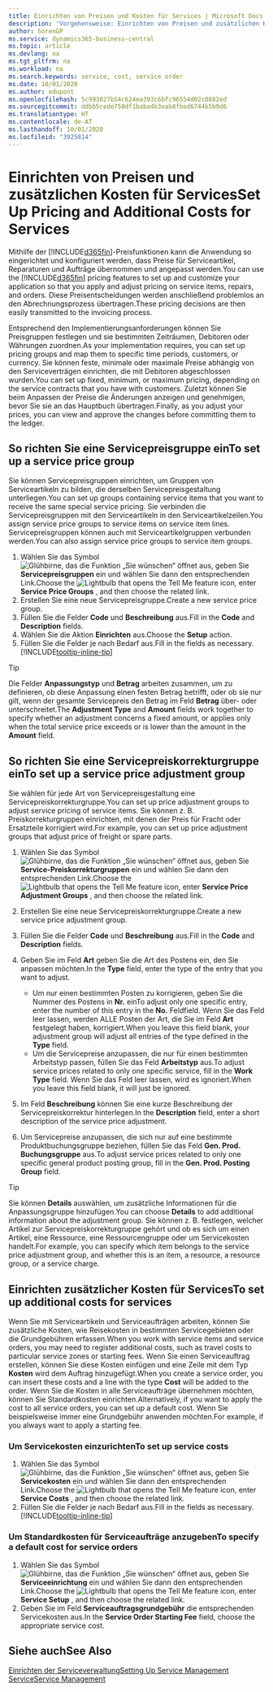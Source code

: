```yaml
---
title: Einrichten von Preisen und Kosten für Services | Microsoft Docs
description: 'Vorgehensweise: Einrichten von Preisen und zusätzlichen Kosten für Services.'
author: SorenGP
ms.service: dynamics365-business-central
ms.topic: article
ms.devlang: na
ms.tgt_pltfrm: na
ms.workload: na
ms.search.keywords: service, cost, service order
ms.date: 10/01/2020
ms.author: edupont
ms.openlocfilehash: 5c993027b54c624ea393c6bfc96554d02c0882ed
ms.sourcegitcommit: ddbb5cede750df1baba4b3eab8fbed6744b5b9d6
ms.translationtype: HT
ms.contentlocale: de-AT
ms.lasthandoff: 10/01/2020
ms.locfileid: "3925814"
---
```

# <a name="set-up-pricing-and-additional-costs-for-services"></a><span data-ttu-id="bf2e4-103">Einrichten von Preisen und zusätzlichen Kosten für Services</span><span class="sxs-lookup"><span data-stu-id="bf2e4-103">Set Up Pricing and Additional Costs for Services</span></span>
<span data-ttu-id="bf2e4-104">Mithilfe der [!INCLUDE[d365fin](includes/d365fin_md.md)]-Preisfunktionen kann die Anwendung so eingerichtet und konfiguriert werden, dass Preise für Serviceartikel, Reparaturen und Aufträge übernommen und angepasst werden.</span><span class="sxs-lookup"><span data-stu-id="bf2e4-104">You can use the [!INCLUDE[d365fin](includes/d365fin_md.md)] pricing features to set up and customize your application so that you apply and adjust pricing on service items, repairs, and orders.</span></span> <span data-ttu-id="bf2e4-105">Diese Preisentscheidungen werden anschließend problemlos an den Abrechnungsprozess übertragen.</span><span class="sxs-lookup"><span data-stu-id="bf2e4-105">These pricing decisions are then easily transmitted to the invoicing process.</span></span>  
  
<span data-ttu-id="bf2e4-106">Entsprechend den Implementierungsanforderungen können Sie Preisgruppen festlegen und sie bestimmten Zeiträumen, Debitoren oder Währungen zuordnen.</span><span class="sxs-lookup"><span data-stu-id="bf2e4-106">As your implementation requires, you can set up pricing groups and map them to specific time periods, customers, or currency.</span></span> <span data-ttu-id="bf2e4-107">Sie können feste, minimale oder maximale Preise abhängig von den Serviceverträgen einrichten, die mit Debitoren abgeschlossen wurden.</span><span class="sxs-lookup"><span data-stu-id="bf2e4-107">You can set up fixed, minimum, or maximum pricing, depending on the service contracts that you have with customers.</span></span> <span data-ttu-id="bf2e4-108">Zuletzt können Sie beim Anpassen der Preise die Änderungen anzeigen und genehmigen, bevor Sie sie an das Hauptbuch übertragen.</span><span class="sxs-lookup"><span data-stu-id="bf2e4-108">Finally, as you adjust your prices, you can view and approve the changes before committing them to the ledger.</span></span>  

## <a name="to-set-up-a-service-price-group"></a><span data-ttu-id="bf2e4-109">So richten Sie eine Servicepreisgruppe ein</span><span class="sxs-lookup"><span data-stu-id="bf2e4-109">To set up a service price group</span></span>
<span data-ttu-id="bf2e4-110">Sie können Servicepreisgruppen einrichten, um Gruppen von Serviceartikeln zu bilden, die derselben Servicepreisgestaltung unterliegen.</span><span class="sxs-lookup"><span data-stu-id="bf2e4-110">You can set up groups containing service items that you want to receive the same special service pricing.</span></span> <span data-ttu-id="bf2e4-111">Sie verbinden die Servicepreisgruppen mit den Serviceartikeln in den Serviceartikelzeilen.</span><span class="sxs-lookup"><span data-stu-id="bf2e4-111">You assign service price groups to service items on service item lines.</span></span> <span data-ttu-id="bf2e4-112">Servicepreisgruppen können auch mit Serviceartikelgruppen verbunden werden.</span><span class="sxs-lookup"><span data-stu-id="bf2e4-112">You can also assign service price groups to service item groups.</span></span>  

1. <span data-ttu-id="bf2e4-113">Wählen Sie das Symbol ![Glühbirne, das die Funktion „Sie wünschen“ öffnet](media/ui-search/search_small.png "Tell Me-Funktion") aus, geben Sie **Servicepreisgruppen** ein und wählen Sie dann den entsprechenden Link.</span><span class="sxs-lookup"><span data-stu-id="bf2e4-113">Choose the ![Lightbulb that opens the Tell Me feature](media/ui-search/search_small.png "Tell me what you want to do") icon, enter **Service Price Groups** , and then choose the related link.</span></span>  
2. <span data-ttu-id="bf2e4-114">Erstellen Sie eine neue Servicepreisgruppe.</span><span class="sxs-lookup"><span data-stu-id="bf2e4-114">Create a new service price group.</span></span>  
3. <span data-ttu-id="bf2e4-115">Füllen Sie die Felder **Code** und **Beschreibung** aus.</span><span class="sxs-lookup"><span data-stu-id="bf2e4-115">Fill in the **Code** and **Description** fields.</span></span>  
4. <span data-ttu-id="bf2e4-116">Wählen Sie die Aktion **Einrichten** aus.</span><span class="sxs-lookup"><span data-stu-id="bf2e4-116">Choose the **Setup** action.</span></span>  
2. <span data-ttu-id="bf2e4-117">Füllen Sie die Felder je nach Bedarf aus.</span><span class="sxs-lookup"><span data-stu-id="bf2e4-117">Fill in the fields as necessary.</span></span> [!INCLUDE[tooltip-inline-tip](includes/tooltip-inline-tip_md.md)]  

 > [!Tip]
 > <span data-ttu-id="bf2e4-118">Die Felder **Anpassungstyp** und **Betrag** arbeiten zusammen, um zu definieren, ob diese Anpassung einen festen Betrag betrifft, oder ob sie nur gilt, wenn der gesamte Servicepreis den Betrag im Feld **Betrag** über- oder unterschreitet.</span><span class="sxs-lookup"><span data-stu-id="bf2e4-118">The **Adjustment Type** and **Amount** fields work together to specify whether an adjustment concerns a fixed amount, or applies only when the total service price exceeds or is lower than the amount in the **Amount** field.</span></span>  

## <a name="to-set-up-a-service-price-adjustment-group"></a><span data-ttu-id="bf2e4-119">So richten Sie eine Servicepreiskorrekturgruppe ein</span><span class="sxs-lookup"><span data-stu-id="bf2e4-119">To set up a service price adjustment group</span></span>  
<span data-ttu-id="bf2e4-120">Sie wählen für jede Art von Servicepreisgestaltung eine Servicepreiskorrekturgruppe.</span><span class="sxs-lookup"><span data-stu-id="bf2e4-120">You can set up price adjustment groups to adjust service pricing of service items.</span></span> <span data-ttu-id="bf2e4-121">Sie können z. B. Preiskorrekturgruppen einrichten, mit denen der Preis für Fracht oder Ersatzteile korrigiert wird.</span><span class="sxs-lookup"><span data-stu-id="bf2e4-121">For example, you can set up price adjustment groups that adjust price of freight or spare parts.</span></span>  
  
1. <span data-ttu-id="bf2e4-122">Wählen Sie das Symbol ![Glühbirne, das die Funktion „Sie wünschen“ öffnet](media/ui-search/search_small.png "Tell Me-Funktion") aus, geben Sie **Service-Preiskorrekturgruppen** ein und wählen Sie dann den entsprechenden Link.</span><span class="sxs-lookup"><span data-stu-id="bf2e4-122">Choose the ![Lightbulb that opens the Tell Me feature](media/ui-search/search_small.png "Tell me what you want to do") icon, enter **Service Price Adjustment Groups** , and then choose the related link.</span></span>  
2. <span data-ttu-id="bf2e4-123">Erstellen Sie eine neue Servicepreiskorrekturgruppe.</span><span class="sxs-lookup"><span data-stu-id="bf2e4-123">Create a new service price adjustment group.</span></span>  
3. <span data-ttu-id="bf2e4-124">Füllen Sie die Felder **Code** und **Beschreibung** aus.</span><span class="sxs-lookup"><span data-stu-id="bf2e4-124">Fill in the **Code** and **Description** fields.</span></span>  
4. <span data-ttu-id="bf2e4-125">Geben Sie im Feld **Art** geben Sie die Art des Postens ein, den Sie anpassen möchten.</span><span class="sxs-lookup"><span data-stu-id="bf2e4-125">In the **Type** field, enter the type of the entry that you want to adjust.</span></span>  
  
    * <span data-ttu-id="bf2e4-126">Um nur einen bestimmten Posten zu korrigieren, geben Sie die Nummer des Postens in **Nr.** ein</span><span class="sxs-lookup"><span data-stu-id="bf2e4-126">To adjust only one specific entry, enter the number of this entry in the **No.**</span></span> <span data-ttu-id="bf2e4-127">Feld</span><span class="sxs-lookup"><span data-stu-id="bf2e4-127">field.</span></span> <span data-ttu-id="bf2e4-128">Wenn Sie das Feld leer lassen, werden ALLE Posten der Art, die Sie im Feld **Art** festgelegt haben, korrigiert.</span><span class="sxs-lookup"><span data-stu-id="bf2e4-128">When you leave this field blank, your adjustment group will adjust all entries of the type defined in the **Type** field.</span></span>  
    * <span data-ttu-id="bf2e4-129">Um die Servicepreise anzupassen, die nur für einen bestimmten Arbeitstyp passen, füllen Sie das Feld **Arbeitstyp** aus.</span><span class="sxs-lookup"><span data-stu-id="bf2e4-129">To adjust service prices related to only one specific service, fill in the **Work Type** field.</span></span> <span data-ttu-id="bf2e4-130">Wenn Sie das Feld leer lassen, wird es ignoriert.</span><span class="sxs-lookup"><span data-stu-id="bf2e4-130">When you leave this field blank, it will just be ignored.</span></span>  
  
5. <span data-ttu-id="bf2e4-131">Im Feld **Beschreibung** können Sie eine kurze Beschreibung der Servicepreiskorrektur hinterlegen.</span><span class="sxs-lookup"><span data-stu-id="bf2e4-131">In the **Description** field, enter a short description of the service price adjustment.</span></span>  
6. <span data-ttu-id="bf2e4-132">Um Servicepreise anzupassen, die sich nur auf eine bestimmte Produktbuchungsgruppe beziehen, füllen Sie das Feld **Gen. Prod. Buchungsgruppe** aus.</span><span class="sxs-lookup"><span data-stu-id="bf2e4-132">To adjust service prices related to only one specific general product posting group, fill in the **Gen. Prod. Posting Group** field.</span></span>

> [!Tip]
> <span data-ttu-id="bf2e4-133">Sie können **Details** auswählen, um zusätzliche Informationen für die Anpassungsgruppe hinzufügen.</span><span class="sxs-lookup"><span data-stu-id="bf2e4-133">You can choose **Details** to add additional information about the adjustment group.</span></span> <span data-ttu-id="bf2e4-134">Sie können z. B. festlegen, welcher Artikel zur Servicepreiskorrekturgruppe gehört und ob es sich um einen Artikel, eine Ressource, eine Ressourcengruppe oder um Servicekosten handelt.</span><span class="sxs-lookup"><span data-stu-id="bf2e4-134">For example, you can specify which item belongs to the service price adjustment group, and whether this is an item, a resource, a resource group, or a service charge.</span></span>  

## <a name="to-set-up-additional-costs-for-services"></a><span data-ttu-id="bf2e4-135">Einrichten zusätzlicher Kosten für Services</span><span class="sxs-lookup"><span data-stu-id="bf2e4-135">To set up additional costs for services</span></span>
<span data-ttu-id="bf2e4-136">Wenn Sie mit Serviceartikeln und Serviceaufträgen arbeiten, können Sie zusätzliche Kosten, wie Reisekosten in bestimmten Servicegebieten oder die Grundgebühren erfassen.</span><span class="sxs-lookup"><span data-stu-id="bf2e4-136">When you work with service items and service orders, you may need to register additional costs, such as travel costs to particular service zones or starting fees.</span></span> <span data-ttu-id="bf2e4-137">Wenn Sie einen Serviceauftrag erstellen, können Sie diese Kosten einfügen und eine Zeile mit dem Typ **Kosten** wird dem Auftrag hinzugefügt.</span><span class="sxs-lookup"><span data-stu-id="bf2e4-137">When you create a service order, you can insert these costs and a line with the type **Cost** will be added to the order.</span></span> <span data-ttu-id="bf2e4-138">Wenn Sie die Kosten in alle Serviceaufträge übernehmen möchten, können Sie Standardkosten einrichten.</span><span class="sxs-lookup"><span data-stu-id="bf2e4-138">Alternatively, if you want to apply the cost to all service orders, you can set up a default cost.</span></span> <span data-ttu-id="bf2e4-139">Wenn Sie beispielsweise immer eine Grundgebühr anwenden möchten.</span><span class="sxs-lookup"><span data-stu-id="bf2e4-139">For example, if you always want to apply a starting fee.</span></span>
  
### <a name="to-set-up-service-costs"></a><span data-ttu-id="bf2e4-140">Um Servicekosten einzurichten</span><span class="sxs-lookup"><span data-stu-id="bf2e4-140">To set up service costs</span></span>
1. <span data-ttu-id="bf2e4-141">Wählen Sie das Symbol ![Glühbirne, das die Funktion „Sie wünschen“ öffnet](media/ui-search/search_small.png "Tell Me-Funktion") aus, geben Sie **Servicekosten** ein und wählen Sie dann den entsprechenden Link.</span><span class="sxs-lookup"><span data-stu-id="bf2e4-141">Choose the ![Lightbulb that opens the Tell Me feature](media/ui-search/search_small.png "Tell me what you want to do") icon, enter **Service Costs** , and then choose the related link.</span></span> 
2. <span data-ttu-id="bf2e4-142">Füllen Sie die Felder je nach Bedarf aus.</span><span class="sxs-lookup"><span data-stu-id="bf2e4-142">Fill in the fields as necessary.</span></span> [!INCLUDE[tooltip-inline-tip](includes/tooltip-inline-tip_md.md)]  

### <a name="to-specify-a-default-cost-for-service-orders"></a><span data-ttu-id="bf2e4-143">Um Standardkosten für Serviceaufträge anzugeben</span><span class="sxs-lookup"><span data-stu-id="bf2e4-143">To specify a default cost for service orders</span></span>
1. <span data-ttu-id="bf2e4-144">Wählen Sie das Symbol ![Glühbirne, das die Funktion „Sie wünschen“ öffnet](media/ui-search/search_small.png "Tell Me-Funktion") aus, geben Sie **Serviceeinrichtung** ein und wählen Sie dann den entsprechenden Link.</span><span class="sxs-lookup"><span data-stu-id="bf2e4-144">Choose the ![Lightbulb that opens the Tell Me feature](media/ui-search/search_small.png "Tell me what you want to do") icon, enter **Service Setup** , and then choose the related link.</span></span> 
2. <span data-ttu-id="bf2e4-145">Geben Sie im Feld **Serviceauftragsgrundgebühr** die entsprechenden Servicekosten aus.</span><span class="sxs-lookup"><span data-stu-id="bf2e4-145">In the **Service Order Starting Fee** field, choose the appropriate service cost.</span></span>

## <a name="see-also"></a><span data-ttu-id="bf2e4-146">Siehe auch</span><span class="sxs-lookup"><span data-stu-id="bf2e4-146">See Also</span></span>
[<span data-ttu-id="bf2e4-147">Einrichten der Serviceverwaltung</span><span class="sxs-lookup"><span data-stu-id="bf2e4-147">Setting Up Service Management</span></span>](service-setup-service.md)  
[<span data-ttu-id="bf2e4-148">Service</span><span class="sxs-lookup"><span data-stu-id="bf2e4-148">Service Management</span></span>](service-service.md)  

